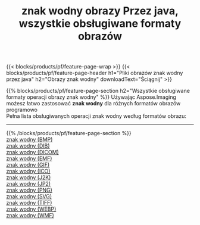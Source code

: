 ﻿---
title: znak wodny obrazy Przez java, wszystkie obsługiwane formaty obrazów 
weight: 3920
url: /pl/java/watermark 
lang: pl
langdirlevel: 2
locales: zh-hans,ja,it,ru,de,es,fr,nl,id,lt,pl,pt,vi,tr,ko,zh-hant,ar,hi,th,sv,cs,uk,he
description: Używając Aspose.Imaging możesz łatwo znak wodny obrazy Via java
---

{{< blocks/products/pf/feature-page-wrap >}}
{{< blocks/products/pf/feature-page-header h1="Pliki obrazów znak wodny przez java" h2="Obrazy znak wodny" downloadText="Ściągnij" >}}


{{% blocks/products/pf/feature-page-section  h2="Wszystkie obsługiwane formaty operacji obrazy znak wodny" %}}
Używając Aspose.Imaging możesz łatwo zastosować **znak wodny** dla różnych formatów obrazów programowo
<br/>
Pełna lista obsługiwanych operacji znak wodny według formatów obrazu:
<hr/>
{{% /blocks/products/pf/feature-page-section %}}
<div class="container-fluid productfamilypage bg-gray">
    <div class="convertypes bg-gray agp-content section">
        <div class="container">
		<div class="row other-converters">
		    <div class='col-md-2 other-converter remove-lp remove-rp'><a href="/imaging/pl/java/watermark/bmp" >znak wodny (BMP)</a></div><div class='col-md-2 other-converter remove-lp remove-rp'><a href="/imaging/pl/java/watermark/dib" >znak wodny (DIB)</a></div><div class='col-md-2 other-converter remove-lp remove-rp'><a href="/imaging/pl/java/watermark/dicom" >znak wodny (DICOM)</a></div><div class='col-md-2 other-converter remove-lp remove-rp'><a href="/imaging/pl/java/watermark/emf" >znak wodny (EMF)</a></div><div class='col-md-2 other-converter remove-lp remove-rp'><a href="/imaging/pl/java/watermark/gif" >znak wodny (GIF)</a></div><div class='col-md-2 other-converter remove-lp remove-rp'><a href="/imaging/pl/java/watermark/ico" >znak wodny (ICO)</a></div><div class='col-md-2 other-converter remove-lp remove-rp'><a href="/imaging/pl/java/watermark/j2k" >znak wodny (J2K)</a></div><div class='col-md-2 other-converter remove-lp remove-rp'><a href="/imaging/pl/java/watermark/jp2" >znak wodny (JP2)</a></div><div class='col-md-2 other-converter remove-lp remove-rp'><a href="/imaging/pl/java/watermark/png" >znak wodny (PNG)</a></div><div class='col-md-2 other-converter remove-lp remove-rp'><a href="/imaging/pl/java/watermark/svg" >znak wodny (SVG)</a></div><div class='col-md-2 other-converter remove-lp remove-rp'><a href="/imaging/pl/java/watermark/tiff" >znak wodny (TIFF)</a></div><div class='col-md-2 other-converter remove-lp remove-rp'><a href="/imaging/pl/java/watermark/webp" >znak wodny (WEBP)</a></div><div class='col-md-2 other-converter remove-lp remove-rp'><a href="/imaging/pl/java/watermark/wmf" >znak wodny (WMF)</a></div>
                </div>
        </div>
    </div>
</div>
<br/>


